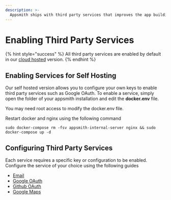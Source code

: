 ```yaml
---
description: >-
  Appsmith ships with third party services that improves the app building experience. All third party services are entirely optional.
---
```


# Enabling Third Party Services

{% hint style="success" %}
All third party services are enabled by default in our [cloud hosted](https://appsmith.com) version.
{% endhint %}

## Enabling Services for Self Hosting

Our self hosted version allows you to configure your own keys to enable third party services such as Google OAuth. To enable a service, simply open the folder of your appsmith installation and edit the **docker.env** file.

You may need root access to modify the docker.env file.

Restart docker and nginx using the following command

```text
sudo docker-compose rm -fsv appsmith-internal-server nginx && sudo docker-compose up -d 
```

## Configuring Third Party Services

Each service requires a specific key or configuration to be enabled. Configure the service of your choice using the following guides

* [Email](third-party-services/email/)
* [Google OAuth](third-party-services/google-login.md)
* [Github OAuth](third-party-services/github-login.md)
* [Google Maps](third-party-services/google-maps.md)


